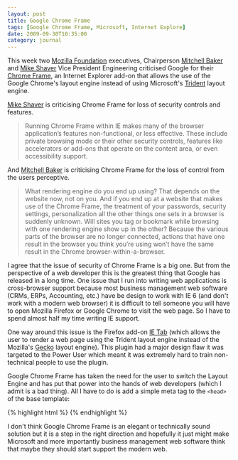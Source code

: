 ```yaml
---
layout: post
title: Google Chrome Frame
tags: [Google Chrome Frame, Microsoft, Internet Explore]
date: 2009-09-30T10:35:00
category: journal
---
```


This week two [Mozilla Foundation](http://mozilla.org/) executives, Chairperson
[Mitchell Baker](http://lizardwrangler.com/) and [Mike Shaver](http://shaver.off.net/)
Vice President Engineering criticised Google for their
[Chrome Frame](http://code.google.com/chrome/chromeframe/), an Internet Explorer add-on
that allows the use of the Google Chrome's layout engine instead of using Microsoft's
[Trident](http://en.wikipedia.org/wiki/Trident_%28layout_engine%29) layout engine. 

[Mike Shaver](http://shaver.off.net/diary/2009/09/28/thoughts-on-chrome-frame/) is criticising Chrome Frame for loss of security controls and features.

> Running Chrome Frame within IE makes many of the browser application’s
> features non-functional, or less effective. These include private
> browsing mode or their other security controls, features like
> accelerators or add-ons that operate on the content area, or even
> accessibility support.

And [Mitchell Baker](http://blog.lizardwrangler.com/2009/09/28/browser-soup-and-chrome-frame/) is criticising Chrome Frame for the loss of control from the users perceptive.

> What rendering engine do you end up using? That depends on the
> website now, not on you. And if you end up at a website that makes
> use of the Chrome Frame, the treatment of your passwords, security
> settings, personalization all the other things one sets in a browser
> is suddenly unknown. Will sites you tag or bookmark while browsing
> with one rendering engine show up in the other? Because the various
> parts of the browser are no longer connected, actions that have one
> result in the browser you think you’re using won’t have the same
> result in the Chrome browser-within-a-browser.

I agree that the issue of security of Chrome Frame is a big one. But from the perspective
of a web developer this is the greatest thing that Google has released in a long time.
One issue that I run into writing web applications is cross-browser support because most
business management web software (CRMs, ERPs, Accounting, etc.) have be design to work with
IE 6 (and don't work with a modern web browser) it is difficult to tell someone you will
have to open Mozilla Firefox or Google Chrome to visit the web page. So I have to spend
almost half my time writing IE support.

One way around this issue is the Firefox add-on [IE Tab](http://ietab.mozdev.org/)
(which allows the user to render a web page using the Trident layout engine instead of the Mozilla's [Gecko](http://en.wikipedia.org/wiki/Gecko_%28layout_engine%29) layout engine).
This plugin had a major design flaw it was targeted to the Power User which meant it was
extremely hard to train non-technical people to use the plugin.

Google Chrome Frame has taken the need for the user to switch the Layout Engine and has put
that power into the hands of web developers (which I admit is a bad thing). All I have to
do is add a simple meta tag to the `<head>` of the base template:

{% highlight html %}
<meta http-equiv="X-UA-Compatible" content="chrome=1">
{% endhighlight %}

I don't think Google Chrome Frame is an elegant or technically sound solution but it is a
step in the right direction and hopefully it just might make Microsoft and more importantly
business management web software think that maybe they should start support the modern web.